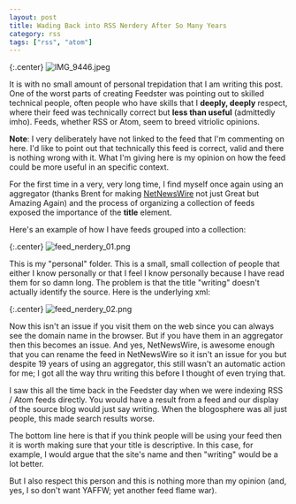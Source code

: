 ```yaml
---
layout: post
title: Wading Back into RSS Nerdery After So Many Years
category: rss
tags: ["rss", "atom"]
---
```

{:.center}
![IMG_9446.jpeg](/blog/assets/IMG_9446.jpeg)

It is with no small amount of personal trepidation that I am writing this post.  One of the worst parts of creating Feedster was pointing out to skilled technical people, often people who have skills that I **deeply, deeply** respect, where their feed was technically correct but **less than useful** (admittedly imho).  Feeds, whether RSS or Atom, seem to breed vitriolic opinions.

**Note**: I very deliberately have not linked to the feed that I'm commenting on here.  I'd like to point out that technically this feed is correct, valid and there is nothing wrong with it.  What I'm giving here is my opinion on how the feed could be more useful in an specific context.

For the first time in a very, very long time, I find myself once again using an aggregator (thanks Brent for making [NetNewsWire](https://ranchero.com/netnewswire/) not just Great but Amazing Again) and the process of organizing a collection of feeds exposed the importance of the **title** element.

Here's an example of how I have feeds grouped into a collection:

{:.center}
![feed_nerdery_01.png](/blog/assets/feed_nerdery_01.png)

This is my "personal" folder.  This is a small, small collection of people that either I know personally or that I feel I know personally because I have read them for so damn long.  The problem is that the title "writing" doesn't actually identify the source.  Here is the underlying xml:

{:.center}
![feed_nerdery_02.png](/blog/assets/feed_nerdery_02.png)

Now this isn't an issue if you visit them on the web since you can always see the domain name in the browser.  But if you have them in an aggregator then this becomes an issue.  And yes, NetNewsWire, is awesome enough that you can rename the feed in NetNewsWire so it isn't an issue for you but despite 19 years of using an aggregator, this still wasn't an automatic action for me; I got all the way thru writing this before I thought of even trying that.

I saw this all the time back in the Feedster day when we were indexing RSS / Atom feeds directly.  You would have a result from a feed and our display of the source blog would just say writing.  When the blogosphere was all just people, this made search results worse.

The bottom line here is that if you think people will be using your feed then it is worth making sure that your title is descriptive.  In this case, for example, I would argue that the site's name and then "writing" would be a lot better. 

But I also respect this person and this is nothing more than my opinion (and, yes, I so don't want YAFFW; yet another feed flame war).